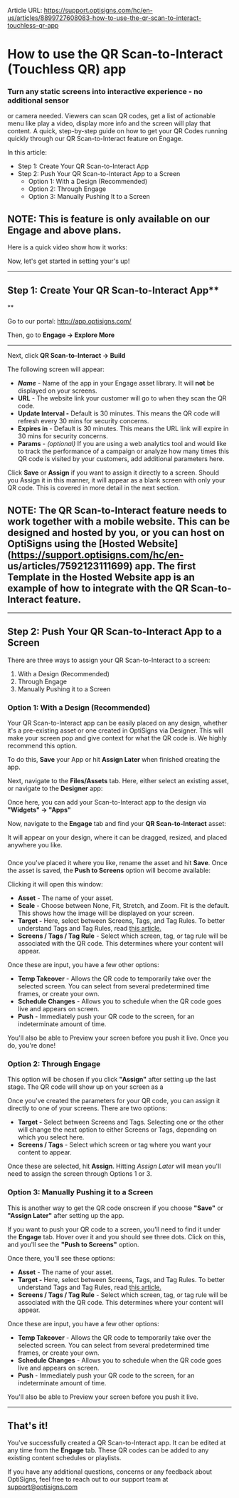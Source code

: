 Article URL: https://support.optisigns.com/hc/en-us/articles/8899727608083-how-to-use-the-qr-scan-to-interact-touchless-qr-app

# How to use the QR Scan-to-Interact (Touchless QR) app

### Turn any static screens into interactive experience - no additional sensor
or camera needed. Viewers can scan QR codes, get a list of actionable menu
like play a video, display more info and the screen will play that content. A
quick, step-by-step guide on how to get your QR Codes running quickly through
our QR Scan-to-Interact feature on Engage.

In this article:

  * Step 1: Create Your QR Scan-to-Interact App
  * Step 2: Push Your QR Scan-to-Interact App to a Screen
    * Option 1: With a Design (Recommended)
    * Option 2: Through Engage
    * Option 3: Manually Pushing It to a Screen

**NOTE:** This is feature is only available on our **Engage** and above plans.  
---  
  
Here is a quick video show how it works:

Now, let's get started in setting your's up!

* * *

## Step 1: Create Your QR Scan-to-Interact App**  
**

Go to our portal: <http://app.optisigns.com/>

Then, go to **Engage → Explore More**

****

Next, click **QR Scan-to-Interact → Build**

The following screen will appear:

  * **_Name_** \- Name of the app in your Engage asset library. It will **not** be displayed on your screens.
  * **URL** \- The website link your customer will go to when they scan the QR code.
  * **Update Interval -** Default is 30 minutes. This means the QR code will refresh every 30 mins for security concerns. 
  * **Expires in** \- Default is 30 minutes. This means the URL link will expire in 30 mins for security concerns. 
  * **Params** \- _(optional)_ If you are using a web analytics tool and would like to track the performance of a campaign or analyze how many times this QR code is visited by your customers, add additional parameters here. 

Click **Save** or **Assign** if you want to assign it directly to a screen.
Should you Assign it in this manner, it will appear as a blank screen with
only your QR code. This is covered in more detail in the next section.

**NOTE:** The QR Scan-to-Interact feature needs to work together with a mobile
website. This can be designed and hosted by you, or you can host on OptiSigns
using the [Hosted Website](https://support.optisigns.com/hc/en-
us/articles/7592123111699) app. The first Template in the Hosted Website app
is an example of how to integrate with the QR Scan-to-Interact feature.  
---  
  
* * *

## Step 2: Push Your QR Scan-to-Interact App to a Screen

There are three ways to assign your QR Scan-to-Interact to a screen:

  1. With a Design (Recommended)
  2. Through Engage
  3. Manually Pushing it to a Screen

### Option 1: With a Design (Recommended)

Your QR Scan-to-Interact app can be easily placed on any design, whether it's
a pre-existing asset or one created in OptiSigns via Designer. This will make
your screen pop and give context for what the QR code is. We highly recommend
this option.

To do this, **Save** your App or hit **Assign Later** when finished creating
the app.

Next, navigate to the **Files/Assets** tab. Here, either select an existing
asset, or navigate to the **Designer** app:

Once here, you can add your Scan-to-Interact app to the design via **"Widgets"
→ "Apps"**

  

Now, navigate to the **Engage** tab and find your **QR Scan-to-Interact**
asset:

It will appear on your design, where it can be dragged, resized, and placed
anywhere you like.

###

Once you've placed it where you like, rename the asset and hit **Save**. Once
the asset is saved, the **Push to Screens** option will become available:

Clicking it will open this window:

  * **Asset** \- The name of your asset.
  * **Scale** \- Choose between None, Fit, Stretch, and Zoom. Fit is the default. This shows how the image will be displayed on your screen.
  * **Target -** Here, select between Screens, Tags, and Tag Rules. To better understand Tags and Tag Rules, read [this article.](https://support.optisigns.com/hc/en-us/articles/20879903340947-How-to-Use-Content-Tags-in-The-Playlist)
  * **Screens / Tags / Tag Rule** \- Select which screen, tag, or tag rule will be associated with the QR code. This determines where your content will appear.

Once these are input, you have a few other options:

  * **Temp Takeover** \- Allows the QR code to temporarily take over the selected screen. You can select from several predetermined time frames, or create your own.
  * **Schedule Changes** \- Allows you to schedule when the QR code goes live and appears on screen.
  * **Push** \- Immediately push your QR code to the screen, for an indeterminate amount of time.

You'll also be able to Preview your screen before you push it live. Once you
do, you're done!

### Option 2: Through Engage

This option will be chosen if you click **"Assign"** after setting up the last
stage. The QR code will show up on your screen as a

Once you've created the parameters for your QR code, you can assign it
directly to one of your screens. There are two options:

  * **Target -** Select between Screens and Tags. Selecting one or the other will change the next option to either Screens or Tags, depending on which you select here.
  * **Screens / Tags** \- Select which screen or tag where you want your content to appear.

Once these are selected, hit **Assign**. Hitting  _Assign Later_ will mean
you'll need to assign the screen through Options 1 or 3.

### Option 3: Manually Pushing it to a Screen

This is another way to get the QR code onscreen if you choose **"Save"** or
**"Assign Later"** after setting up the app.

If you want to push your QR code to a screen, you'll need to find it under the
**Engage** tab. Hover over it and you should see three dots. Click on this,
and you'll see the **"Push to Screens"** option.

Once there, you'll see these options:

  * **Asset** \- The name of your asset.
  * **Target -** Here, select between Screens, Tags, and Tag Rules. To better understand Tags and Tag Rules, read [this article.](https://support.optisigns.com/hc/en-us/articles/20879903340947-How-to-Use-Content-Tags-in-The-Playlist)
  * **Screens / Tags / Tag Rule** \- Select which screen, tag, or tag rule will be associated with the QR code. This determines where your content will appear.

Once these are input, you have a few other options:

  * **Temp Takeover** \- Allows the QR code to temporarily take over the selected screen. You can select from several predetermined time frames, or create your own.
  * **Schedule Changes** \- Allows you to schedule when the QR code goes live and appears on screen.
  * **Push** \- Immediately push your QR code to the screen, for an indeterminate amount of time.

You'll also be able to Preview your screen before you push it live.

* * *

## **That's it!**

You've successfully created a QR Scan-to-Interact app. It can be edited at any
time from the **Engage** tab. These QR codes can be added to any existing
content schedules or playlists.

If you have any additional questions, concerns or any feedback about
OptiSigns, feel free to reach out to our support team at
[support@optisigns.com](mailto:support@optisigns.com)

